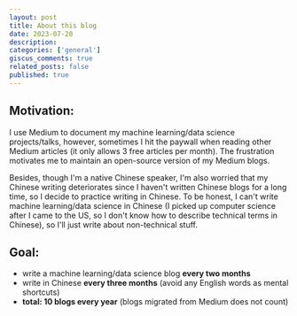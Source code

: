 ```yaml
---
layout: post
title: About this blog
date: 2023-07-20
description: 
categories: ['general']
giscus_comments: true
related_posts: false
published: true
---
```


## Motivation:
I use Medium to document my machine learning/data science projects/talks, however, sometimes I hit the paywall when reading other Medium articles (it only allows 3 free articles per month). The frustration motivates me to maintain an open-source version of my Medium blogs. 

Besides, though I'm a native Chinese speaker, I'm also worried that my Chinese writing deteriorates since I haven't written Chinese blogs for a long time, so I decide to practice writing in Chinese. To be honest, I can't write machine learning/data science in Chinese (I picked up computer science after I came to the US, so I don't know how to describe technical terms in Chinese), so I'll just write about non-technical stuff.

## Goal: 
- write a machine learning/data science blog **every two months** 
- write in Chinese **every three months** (avoid any English words as mental shortcuts)
- **total: 10 blogs every year** (blogs migrated from Medium does not count)



